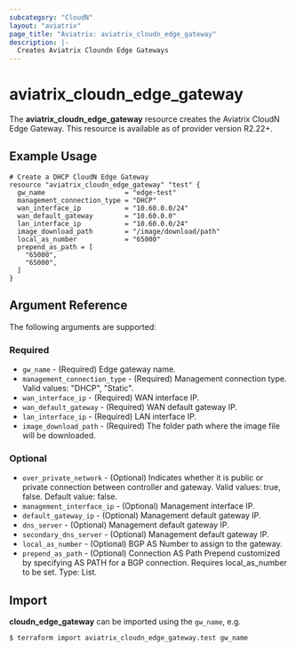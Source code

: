```yaml
---
subcategory: "CloudN"
layout: "aviatrix"
page_title: "Aviatrix: aviatrix_cloudn_edge_gateway"
description: |-
  Creates Aviatrix Cloundn Edge Gateways
---
```


# aviatrix_cloudn_edge_gateway

The **aviatrix_cloudn_edge_gateway** resource creates the Aviatrix CloudN Edge Gateway. This resource is available as of provider version R2.22+.

## Example Usage

```hcl
# Create a DHCP CloudN Edge Gateway
resource "aviatrix_cloudn_edge_gateway" "test" {
  gw_name                    = "edge-test"
  management_connection_type = "DHCP"
  wan_interface_ip           = "10.60.0.0/24"
  wan_default_gateway        = "10.60.0.0"
  lan_interface_ip           = "10.60.0.0/24"
  image_download_path        = "/image/download/path"
  local_as_number            = "65000"
  prepend_as_path = [
    "65000",
    "65000",
  ]
}
```

## Argument Reference

The following arguments are supported:

### Required
* `gw_name` - (Required) Edge gateway name.
* `management_connection_type` - (Required) Management connection type. Valid values: "DHCP", "Static". 
* `wan_interface_ip` - (Required) WAN interface IP.
* `wan_default_gateway` - (Required) WAN default gateway IP.
* `lan_interface_ip` - (Required) LAN interface IP.
* `image_download_path` - (Required) The folder path where the image file will be downloaded.

### Optional
* `over_private_network` - (Optional) Indicates whether it is public or private connection between controller and gateway. Valid values: true, false. Default value: false.
* `management_interface_ip` - (Optional) Management interface IP.
* `default_gateway_ip` - (Optional) Management default gateway IP.
* `dns_server` - (Optional) Management default gateway IP.
* `secondary_dns_server` - (Optional) Management default gateway IP.
* `local_as_number` - (Optional) BGP AS Number to assign to the gateway.
* `prepend_as_path` - (Optional) Connection AS Path Prepend customized by specifying AS PATH for a BGP connection. Requires local_as_number to be set. Type: List.

## Import

**cloudn_edge_gateway** can be imported using the `gw_name`, e.g.

```
$ terraform import aviatrix_cloudn_edge_gateway.test gw_name
```
